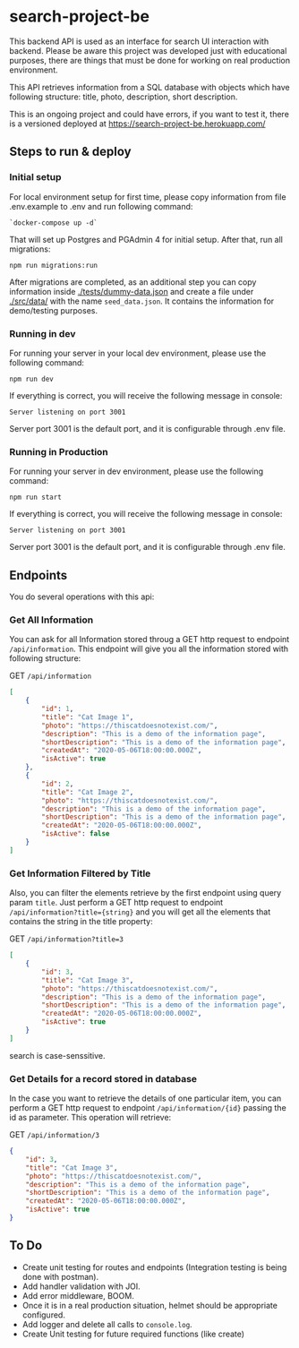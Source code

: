 
# search-project-be

This backend API is used as an interface for search UI interaction with backend. Please be aware this project was developed just with educational purposes, there are things that must be done for working on real production environment. 

This API retrieves information from a SQL database with objects which have following structure: title, photo, description, short description.

This is an ongoing project and could have errors, if you want to test it, there is a versioned deployed at https://search-project-be.herokuapp.com/

 
## Steps to run & deploy

  

### Initial setup

For local environment setup for first time, please copy information from file .env.example to .env and run following command:

  

    `docker-compose up -d`

  

That will set up Postgres and PGAdmin 4 for initial setup. After that, run all migrations:

  

    npm run migrations:run

  

After migrations are completed, as an additional step you can copy information inside [./tests/dummy-data.json](./tests/dummy-data.json) and create a file under [./src/data/](./src/data) with the name `seed_data.json`. It contains the information for demo/testing purposes.

  
  
  

### Running in dev

For running your server in your local dev environment, please use the following command:

  

    npm run dev

If everything is correct, you will receive the following message in console:

  

    Server listening on port 3001

Server port 3001 is the default port, and it is configurable through .env file.

  

### Running in Production

For running your server in dev environment, please use the following command:

  

    npm run start


If everything is correct, you will receive the following message in console:

  

    Server listening on port 3001

Server port 3001 is the default port, and it is configurable through .env file.



## Endpoints
You do several operations with this api: 

### Get All Information
You can ask for all Information stored throug a GET http request to endpoint `/api/information`. This endpoint will give you all the information stored with following structure: 

GET `/api/information`

```json
[
    {
        "id": 1,
        "title": "Cat Image 1",
        "photo": "https://thiscatdoesnotexist.com/",
        "description": "This is a demo of the information page",
        "shortDescription": "This is a demo of the information page",
        "createdAt": "2020-05-06T18:00:00.000Z",
        "isActive": true
    },
    {
        "id": 2,
        "title": "Cat Image 2",
        "photo": "https://thiscatdoesnotexist.com/",
        "description": "This is a demo of the information page",
        "shortDescription": "This is a demo of the information page",
        "createdAt": "2020-05-06T18:00:00.000Z",
        "isActive": false
    }
]
```
### Get Information Filtered by Title
Also, you can filter the elements retrieve by the first endpoint using query param `title`. Just perform a GET http request to endpoint `/api/information?title={string}` and you will get all the elements that contains the string in the title property: 

GET `/api/information?title=3`
```json
[
    {
        "id": 3,
        "title": "Cat Image 3",
        "photo": "https://thiscatdoesnotexist.com/",
        "description": "This is a demo of the information page",
        "shortDescription": "This is a demo of the information page",
        "createdAt": "2020-05-06T18:00:00.000Z",
        "isActive": true
    }
]
```
search is case-senssitive.
### Get Details for a record stored in database
In the case you want to retrieve the details of one particular item, you can perform a GET http request to endpoint `/api/information/{id}` passing the id as parameter. This operation will retrieve: 

GET `/api/information/3`

```json
{
    "id": 3,
    "title": "Cat Image 3",
    "photo": "https://thiscatdoesnotexist.com/",
    "description": "This is a demo of the information page",
    "shortDescription": "This is a demo of the information page",
    "createdAt": "2020-05-06T18:00:00.000Z",
    "isActive": true
}
```

## To Do

- Create unit testing for routes and endpoints (Integration testing is being done with postman).
- Add handler validation with JOI.
- Add error middleware, BOOM.
- Once it is in a real production situation, helmet should be appropriate configured.
- Add logger and delete all calls to `console.log`. 
- Create Unit testing for future required functions (like create)